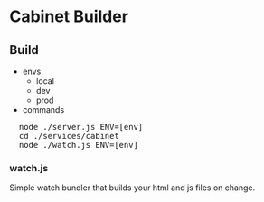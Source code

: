 # Cabinet Builder

## Build
- envs
  - local
  - dev
  - prod
- commands
<pre>
  node ./server.js ENV=[env]
  cd ./services/cabinet
  node ./watch.js ENV=[env]
</pre>


### watch.js
Simple watch bundler that builds your html and js files on change.
